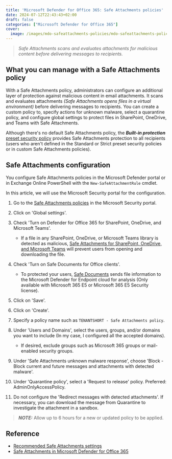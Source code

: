 ```yaml
---
title: 'Microsoft Defender for Office 365: Safe Attachments policies'
date: 2024-07-12T22:43:43+02:00
draft: false
categories: ["Microsoft Defender for Office 365"]
cover: 
  image: /images/mdo-safeattachments-policies/mdo-safeattachments-policies-front.png
---
```


>_Safe Attachments scans and evaluates attachments for malicious content before delivering messages to recipients._

## What you can manage with a Safe Attachments policy
With a Safe Attachments policy, administrators can configure an additional layer of protection against malicious content in email attachments. It scans and evaluates attachments _(Safe Attachments opens files in a virtual environment)_ before delivering messages to recipients. You can create a custom policy to, specify actions for unknown malware, select a quarantine policy, and configure global settings to protect files in SharePoint, OneDrive, and Teams with Safe Attachments.

Although there's no default Safe Attachments policy, the ***Built-in protection*** [preset security policy](https://learn.microsoft.com/en-us/defender-office-365/preset-security-policies) provides Safe Attachments protection to all recipients (users who aren't defined in the Standard or Strict preset security policies or in custom Safe Attachments policies).

## Safe Attachments configuration
You configure Safe Attachments policies in the Microsoft Defender portal or in Exchange Online PowerShell with the `New-SafeAttachmentRule` cmdlet.

In this article, we will use the Microsoft Security portal for the configuration.

1. Go to the [Safe Attachments policies](https://security.microsoft.com/safelinksv2) in the Microsoft Security portal.

2. Click on 'Global settings'.

3. Check 'Turn on Defender for Office 365 for SharePoint, OneDrive, and Microsoft Teams'.
    - If a file in any SharePoint, OneDrive, or Microsoft Teams library is detected as malicious, [Safe Attachments for SharePoint, OneDrive, and Microsoft Teams](https://learn.microsoft.com/en-us/defender-office-365/safe-attachments-for-spo-odfb-teams-about) will prevent users from opening and downloading the file.

4. Check 'Turn on Safe Documents for Office clients'.
    - To protected your users, [Safe Documents](https://learn.microsoft.com/en-us/defender-office-365/safe-documents-in-e5-plus-security-about) sends file information to the Microsoft Defender for Endpoint cloud for analysis (Only available with Microsoft 365 E5 or Microsoft 365 E5 Security license). 

5. Click on 'Save'.

6. Click on 'Create'.

7. Specify a policy name such as `TENANTSHORT - Safe Attachments policy`.

8. Under 'Users and Domains', select the users, groups, and/or domains you want to include (In my case, I configured all the accepted domains).
    - If desired, exclude groups such as Microsoft 365 groups or mail-enabled security groups.

9. Under 'Safe Attachments unknown malware response', choose 'Block - Block current and future messages and attachments with detected malware'.

10. Under 'Quarantine policy', select a 'Request to release' policy. Preferred: AdminOnlyAccessPolicy. 

11. Do not configure the 'Redirect messages with detected attachments'. If necessary, you can download the message from Quarantine to investigate the attachment in a sandbox.

> ***NOTE:*** Allow up to 6 hours for a new or updated policy to be applied.

## Reference
- [Recommended Safe Attachments settings](https://learn.microsoft.com/en-us/defender-office-365/recommended-settings-for-eop-and-office365?view=o365-worldwide#safe-attachments-policy-settings)
- [Safe Attachments in Microsoft Defender for Office 365](https://learn.microsoft.com/en-us/defender-office-365/safe-attachments-about)